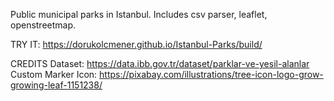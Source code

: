 Public municipal parks in Istanbul. Includes csv parser, leaflet, openstreetmap.

TRY IT: https://dorukolcmener.github.io/Istanbul-Parks/build/

CREDITS
Dataset: https://data.ibb.gov.tr/dataset/parklar-ve-yesil-alanlar
Custom Marker Icon: https://pixabay.com/illustrations/tree-icon-logo-grow-growing-leaf-1151238/


